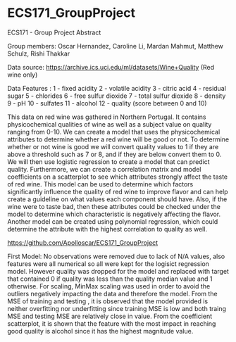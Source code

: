 # ECS171_GroupProject
ECS171 - Group Project Abstract
 
Group members:
Oscar Hernandez, Caroline Li, Mardan Mahmut, Matthew Schulz, Rishi Thakkar

Data source: https://archive.ics.uci.edu/ml/datasets/Wine+Quality 
(Red wine only)

Data Features :
1 - fixed acidity
2 - volatile acidity
3 - citric acid
4 - residual sugar
5 - chlorides
6 - free sulfur dioxide
7 - total sulfur dioxide
8 - density
9 - pH
10 - sulfates
11 - alcohol
12 - quality (score between 0 and 10)

This data on red wine was gathered in Northern Portugal. It contains physicochemical qualities of wine as well as a subject value on quality ranging from 0-10.  We can create a model that uses the physicochemical attributes to determine whether a red wine will be good or not. 
To determine whether or not wine is good we will convert quality values to 1 if they are above a threshold such as 7 or 8, and if they are below convert them to 0. We will then use logistic regression to create a model that can predict quality. Furthermore, we can create a correlation matrix and model coefficients on a scatterplot to see which attributes strongly affect the taste of red wine. 
This model can be used to determine which factors significantly influence the quality of red wine to improve flavor and can help create a guideline on what values each component should have. Also, if the wine were to taste bad, then these attributes could be checked under the model to determine which characteristic is negatively affecting the flavor. Another model can be created using polynomial regression, which could determine the attribute with the highest correlation to quality as well.

https://github.com/Apolloscar/ECS171_GroupProject

First Model:
No observations were removed due to lack of N/A values, also features were all numerical so all were kept for the logisict regression model. However quality was dropped for the model and replaced with target that contained 0 if quality was less than the quality median value and 1 otherwise. For scaling, MinMax scaling was used in order to avoid the outliers negatively impacting the data and therefore the model.  From the MSE of training and testing , it is observed that the model provided is neither overfitting nor underfitting since training MSE is low and both traing MSE and testing MSE are relatively close in value. From the coefficient scatterplot, it is shown that the feature with the most impact in reaching good quality is alcohol since it has the highest magnitude value. 
